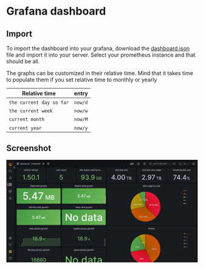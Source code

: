 # Grafana dashboard

## Import

To import the dashboard into your grafana, download the [dashboard.json](https://raw.githubusercontent.com/friendlyFriend/immich-qbittorrent-exporter/master/grafana/dashboard.json) file and import it into your server. Select your prometheus instance and that should be all.

The graphs can be customized in their relative time. Mind that it takes time to populate them if you set relative time to monthly or yearly


| Relative time            | entry    |
|--------------------------|----------|
| `the current day so far` | `now/d`  |
| `the current week`       | `now/w`  |
| `current month`          | `now/M`  |
| `current year`           | `now/y`  |




## Screenshot

![](./screenshot.png)

